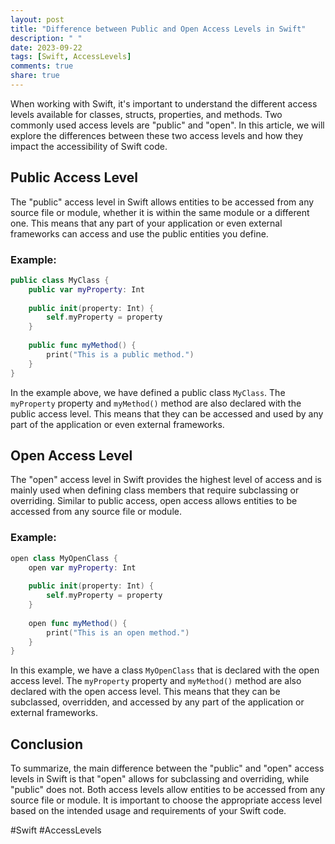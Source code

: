 ```yaml
---
layout: post
title: "Difference between Public and Open Access Levels in Swift"
description: " "
date: 2023-09-22
tags: [Swift, AccessLevels]
comments: true
share: true
---
```


When working with Swift, it's important to understand the different access levels available for classes, structs, properties, and methods. Two commonly used access levels are "public" and "open". In this article, we will explore the differences between these two access levels and how they impact the accessibility of Swift code.

## Public Access Level

The "public" access level in Swift allows entities to be accessed from any source file or module, whether it is within the same module or a different one. This means that any part of your application or even external frameworks can access and use the public entities you define.

### Example:
```swift
public class MyClass {
    public var myProperty: Int
    
    public init(property: Int) {
        self.myProperty = property
    }
    
    public func myMethod() {
        print("This is a public method.")
    }
}
```

In the example above, we have defined a public class `MyClass`. The `myProperty` property and `myMethod()` method are also declared with the public access level. This means that they can be accessed and used by any part of the application or even external frameworks.

## Open Access Level

The "open" access level in Swift provides the highest level of access and is mainly used when defining class members that require subclassing or overriding. Similar to public access, open access allows entities to be accessed from any source file or module.

### Example:
```swift
open class MyOpenClass {
    open var myProperty: Int
    
    public init(property: Int) {
        self.myProperty = property
    }
    
    open func myMethod() {
        print("This is an open method.")
    }
}
```

In this example, we have a class `MyOpenClass` that is declared with the open access level. The `myProperty` property and `myMethod()` method are also declared with the open access level. This means that they can be subclassed, overridden, and accessed by any part of the application or external frameworks.

## Conclusion

To summarize, the main difference between the "public" and "open" access levels in Swift is that "open" allows for subclassing and overriding, while "public" does not. Both access levels allow entities to be accessed from any source file or module. It is important to choose the appropriate access level based on the intended usage and requirements of your Swift code.

#Swift #AccessLevels